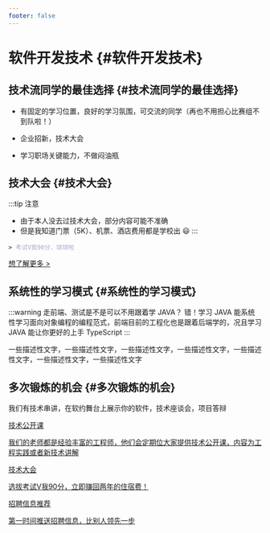 ```yaml
---
footer: false
---
```


# 软件开发技术 {#软件开发技术}

## 技术流同学的最佳选择 {#技术流同学的最佳选择}

- 有固定的学习位置，良好的学习氛围，可交流的同学（再也不用担心比赛组不到队啦！）

- 企业招新，技术大会

- 学习职场关键能力，不做闷油瓶

## 技术大会 {#技术大会}

:::tip 注意

- 由于本人没去过技术大会，部分内容可能不准确
- 但是我知道门票（5K）、机票、酒店费用都是学校出 😃
  :::

<div class="language-sh"><pre><code><span class="line"><span style="color:var(--vt-c-red);">&gt;</span> <span style="color:#A6ACCD;">考试V我90分，球球啦
</span></span></code></pre></div>

[想了解更多 >](http://www.shuangtixi.com/news/1015)

## 系统性的学习模式 {#系统性的学习模式}

:::warning 走前端、测试是不是可以不用跟着学 JAVA？
错！学习 JAVA 能系统性学习面向对象编程的编程范式，前端目前的工程化也是跟着后端学的，况且学习 JAVA 能让你更好的上手 TypeScript
:::

一些描述性文字，一些描述性文字，一些描述性文字，一些描述性文字，一些描述性文字，一些描述性文字，一些描述性文字

## 多次锻炼的机会 {#多次锻炼的机会}

我们有技术串讲，在软约舞台上展示你的软件，技术座谈会，项目答辩

<div class="vt-box-container next-steps">
  <a class="vt-box" href="https://mp.weixin.qq.com/s?__biz=MjM5NzY4OTcyMQ==&mid=2653748074&idx=2&sn=ca6bee736d8a5d3337902d846ea24a8e&chksm=bd0e7b7c8a79f26a543c6e59e44c3425aede5380a0201291f0a8baa28fcb2be1671d03b6ccad&scene=126&sessionid=1683039586#rd" target="_blank">
    <p class="next-steps-link">技术公开课</p>
    <p class="next-steps-caption">我们的老师都是经验丰富的工程师，他们会定期位大家提供技术公开课，内容为工程实践或者新技术讲解</p>
  </a>
  <a class="vt-box" href="http://www.shuangtixi.com/news/1015" target="_blank">
    <p class="next-steps-link">技术大会</p>
    <p class="next-steps-caption">选拔考试V我90分，立即赚回两年的住宿费！</p>
  </a>
  <a class="vt-box" href="https://mp.weixin.qq.com/s?__biz=MjM5NzY4OTcyMQ==&mid=2653747947&idx=1&sn=b701611ad7d5cb04a8c1f425703b674f&chksm=bd0e7afd8a79f3ebccde5f8f1db9782101cf833b3945ebc42c76e3f116ed6a226b2080c8fe60&scene=126&sessionid=1683046306#rd" target="_blank">
    <p class="next-steps-link">招聘信息推荐</p>
    <p class="next-steps-caption">第一时间推送招聘信息，比别人领先一步</p>
  </a>
</div>
